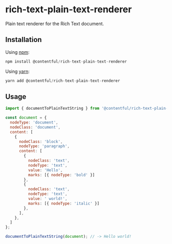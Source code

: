 # rich-text-plain-text-renderer

Plain text renderer for the Rich Text document.

## Installation

Using [npm](http://npmjs.org/):

```javascript
npm install @contentful/rich-text-plain-text-renderer
```

Using [yarn](https://yarnpkg.com/):
```javascript
yarn add @contentful/rich-text-plain-text-renderer
```

## Usage

```javascript
import { documentToPlainTextString } from '@contentful/rich-text-plain-text-renderer';

const document = {
  nodeType: 'document',
  nodeClass: 'document',
  content: [
    {
      nodeClass: 'block',
      nodeType: 'paragraph',
      content: [
        {
          nodeClass: 'text',
          nodeType: 'text',
          value: 'Hello',
          marks: [{ nodeType: 'bold' }]
        },
        {
          nodeClass: 'text',
          nodeType: 'text',
          value: ' world!',
          marks: [{ nodeType: 'italic' }]
        },
      ],
    },
  ]
};

documentToPlainTextString(document); // -> Hello world!
```
